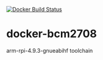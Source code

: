 [![Docker Build Status](https://img.shields.io/docker/build/zcsevcik/toolchain-bcm2708.svg)](https://hub.docker.com/r/zcsevcik/toolchain-bcm2708/)


# docker-bcm2708
arm-rpi-4.9.3-gnueabihf toolchain
